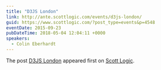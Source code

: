 ```yaml
---
title: "D3JS London"
link: http://ante.scottlogic.com/events/d3js-london/
guid: https://www.scottlogic.com/?post_type=events&p=4548
eventDate: 2015-09-23
pubDateTime: 2018-05-04 12:04:11 +0000
speakers:
  - Colin Eberhardt
---
```


<p>The post <a rel="nofollow" href="http://ante.scottlogic.com/events/d3js-london/">D3JS London</a> appeared first on <a rel="nofollow" href="http://ante.scottlogic.com">Scott Logic</a>.</p>